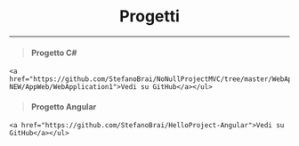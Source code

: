 <h1 align="center">Progetti</h1>

___

> #### **Progetto C#** 
> <ul>
    <a href="https://github.com/StefanoBrai/NoNullProjectMVC/tree/master/WebApp-NEW/AppWeb/WebApplication1">Vedi su GitHub</a></ul>
>
> #### **Progetto Angular**
> <ul>
    <a href="https://github.com/StefanoBrai/HelloProject-Angular">Vedi su GitHub</a></ul>
